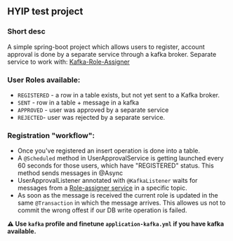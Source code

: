 ## HYIP test project

### Short desc

A simple spring-boot project which allows users to register, account approval is done by a separate service through a kafka broker.
Separate service to work with: [Kafka-Role-Assigner](https://github.com/NextOne0537/Kafka-Role-assigner)

### User Roles available:
- `REGISTERED` - a row in a table exists, but not yet sent to a Kafka broker.
- `SENT` - row in a table + message in a kafka
- `APPROVED` - user was approved by a separate service
- `REJECTED`- user was rejected by a separate service.

### Registration "workflow":
- Once you've registered an insert operation is done into a table.
- A `@Scheduled` method in UserApprovalService is getting launched every 60 seconds for those users, which have "REGISTERED" status. This method sends messages in @Async
- UserApprovalListener annotated with `@KafkaListener` waits for messages from a [Role-assigner service](https://github.com/NextOne0537/Kafka-Role-assigner) in a specific topic.
- As soon as the message is received the current role is updated in the same `@Transaction` in which the message arrives. This allowes us not to commit the wrong offest if our DB write operation is failed.



**:warning: Use `kafka` profile and finetune `application-kafka.yml` if you have kafka available.**

